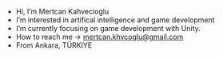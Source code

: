 -  Hi, I’m Mertcan Kahvecioglu
-  I’m interested in artifical intelligence and game development
-  I’m currently focusing on game development with Unity.
-  How to reach me -> mertcan.khvcoglu@gmail.com
-  From Ankara, TÜRKIYE
